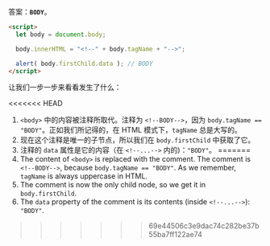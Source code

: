答案：**`BODY`**。

```html run
<script>
  let body = document.body;

  body.innerHTML = "<!--" + body.tagName + "-->";

  alert( body.firstChild.data ); // BODY
</script>
```

让我们一步一步来看看发生了什么：

<<<<<<< HEAD
1. `<body>` 中的内容被注释所取代。注释为 `<!--BODY-->`，因为 `body.tagName == "BODY"`。正如我们所记得的，在 HTML 模式下，`tagName` 总是大写的。
2. 现在这个注释是唯一的子节点，所以我们在 `body.firstChild` 中获取了它。
3. 注释的 `data` 属性是它的内容（在 `<!--...-->` 内的)：`"BODY"`。
=======
1. The content of `<body>` is replaced with the comment. The comment is `<!--BODY-->`, because `body.tagName == "BODY"`. As we remember, `tagName` is always uppercase in HTML.
2. The comment is now the only child node, so we get it in `body.firstChild`.
3. The `data` property of the comment is its contents (inside `<!--...-->`): `"BODY"`.
>>>>>>> 69e44506c3e9dac74c282be37b55ba7ff122ae74

